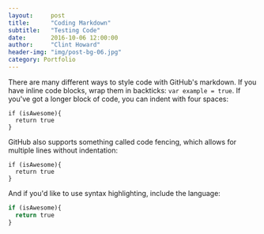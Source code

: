 ```yaml
---
layout:     post
title:      "Coding Markdown"
subtitle:   "Testing Code"
date:       2016-10-06 12:00:00
author:     "Clint Howard"
header-img: "img/post-bg-06.jpg"
category: Portfolio
---
```


There are many different ways to style code with GitHub's markdown. If you have inline code blocks, wrap them in backticks: `var example = true`.  If you've got a longer block of code, you can indent with four spaces:

    if (isAwesome){
      return true
    }

GitHub also supports something called code fencing, which allows for multiple lines without indentation:

```
if (isAwesome){
  return true
}
```

And if you'd like to use syntax highlighting, include the language:

```python
if (isAwesome){
  return true
}
```
